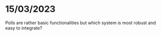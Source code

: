 # 15/03/2023

Polls are rather basic functionalities but which system is most robust and easy to integrate?
